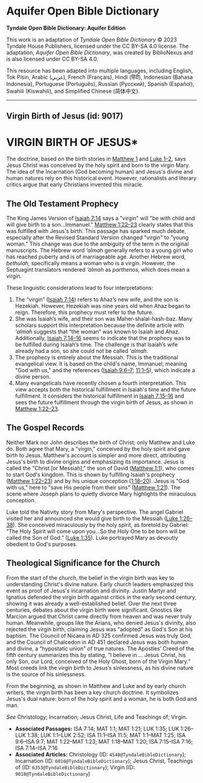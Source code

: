 # Aquifer Open Bible Dictionary

**Tyndale Open Bible Dictionary: Aquifer Edition**

This work is an adaptation of *Tyndale Open Bible Dictionary* © 2023 Tyndale House Publishers, licensed under the CC BY\-SA 4\.0 license. The adaptation, *Aquifer Open Bible Dictionary*, was created by BiblioNexus and is also licensed under CC BY\-SA 4\.0\.

This resource has been adapted into multiple languages, including English, Tok Pisin, Arabic (عربي), French (Français), Hindi (हिंदी), Indonesian (Bahasa Indonesia), Portuguese (Português), Russian (Русский), Spanish (Español), Swahili (Kiswahili), and Simplified Chinese (简体中文).



--------------------------------

## Virgin Birth of Jesus (id: 9017)

VIRGIN BIRTH OF JESUS\*
=======================

The doctrine, based on the birth stories in [Matthew 1](https://ref.ly/Matt1:1-Matt1:25) and [Luke 1–2](https://ref.ly/Luke1:1-Luke2:52), says Jesus Christ was conceived by the holy spirit and born to the virgin Mary. The idea of the Incarnation (God becoming human) and Jesus's divine and human natures rely on this historical event. However, rationalists and literary critics argue that early Christians invented this miracle.

The Old Testament Prophecy
--------------------------

The King James Version of [Isaiah 7:14](https://ref.ly/Isa7:14) says a "virgin" will "be with child and will give birth to a son...Immanuel." [Matthew 1:22–23](https://ref.ly/Matt1:22-Matt1:23) clearly states that this was fulfilled with Jesus's birth. This passage has sparked much debate, especially after the Revised Standard Version changed "virgin" to "young woman." This change was due to the ambiguity of the term in the original manuscripts. The Hebrew word *‘almah* generally refers to a young girl who has reached puberty and is of marriageable age. Another Hebrew word, *bethulah*, specifically means a woman who is a virgin. However, the Septuagint translators rendered *‘almah* as *parthenos*, which does mean a virgin.

These linguistic considerations lead to four interpretations:

1. The “virgin” ([Isaiah 7:14](https://ref.ly/Isa7:14)) refers to Ahaz’s new wife, and the son is Hezekiah. However, Hezekiah was nine years old when Ahaz began to reign. Therefore, this prophecy must refer to the future.
2. She was Isaiah’s wife, and their son was Maher\-shalal\-hash\-baz. Many scholars support this interpretation because the definite article with *‘almah* suggests that “the woman” was known to Isaiah and Ahaz. Additionally, [Isaiah 7:14–16](https://ref.ly/Isa7:14-Isa7:16) seems to indicate that the prophecy was to be fulfilled during Isaiah’s time. The challenge is that Isaiah’s wife already had a son, so she could not be called *‘almah*.
3. The prophecy is entirely about the Messiah. This is the traditional evangelical view. It is based on the child's name, Immanuel, meaning "God with us," and the references ([Isaiah 9:6–7](https://ref.ly/Isa9:6-Isa9:7); [11:1–5](https://ref.ly/Isa11:1-Isa11:5)), which indicate a divine person.
4. Many evangelicals have recently chosen a fourth interpretation. This view accepts both the historical fulfillment in Isaiah's time and the future fulfillment. It considers the historical fulfillment in [Isaiah 7:15–16](https://ref.ly/Isa7:15-Isa7:16) and sees the future fulfillment through the virgin birth of Jesus, as shown in [Matthew 1:22–23](https://ref.ly/Matt1:22-Matt1:23).

The Gospel Records
------------------

Neither Mark nor John describes the birth of Christ; only Matthew and Luke do. Both agree that Mary, a "virgin," conceived by the holy spirit and gave birth to Jesus. Matthew's account is simpler and more direct, attributing Jesus's birth to divine origins and emphasizing its importance. Jesus is called the "Christ \[or Messiah]," the son of David ([Matthew 1:1](https://ref.ly/Matt1:1)), who comes to start God's kingdom. This is shown by fulfilling Isaiah's prophecy ([Matthew 1:22–23](https://ref.ly/Matt1:22-Matt1:23)) and by his unique conception ([1:18–20](https://ref.ly/Matt1:18-Matt1:20)). Jesus is "God with us," here to "save His people from their sins" ([Matthew 1:21](https://ref.ly/Matt1:21)). The scene where Joseph plans to quietly divorce Mary highlights the miraculous conception.

Luke told the Nativity story from Mary's perspective. The angel Gabriel visited her and announced she would give birth to the Messiah ([Luke 1:26–38](https://ref.ly/Luke1:26-Luke1:38)). She conceived miraculously by the holy spirit, as foretold by Gabriel: “The Holy Spirit will come upon you...So the Holy One to be born will be called the Son of God.” ([Luke 1:35](https://ref.ly/Luke1:35)). Luke portrayed Mary as devoutly obedient to God's purposes.

Theological Significance for the Church
---------------------------------------

From the start of the church, the belief in the virgin birth was key to understanding Christ's divine nature. Early church leaders emphasized this event as proof of Jesus's incarnation and divinity. Justin Martyr and Ignatius defended the virgin birth against critics in the early second century, showing it was already a well\-established belief. Over the next three centuries, debates about the virgin birth were significant. Gnostics like Marcion argued that Christ came directly from heaven and was never truly human. Meanwhile, groups like the Arians, who denied Jesus's divinity, also rejected the virgin birth, claiming Jesus was "adopted" as God's Son at his baptism. The Council of Nicaea in AD 325 confirmed Jesus was truly God, and the Council of Chalcedon in AD 451 declared Jesus was both human and divine, a "hypostatic union" of true natures. The Apostles’ Creed of the fifth century summarizes this by stating, “I believe in … Jesus Christ, his only Son, our Lord, conceived of the Holy Ghost, born of the Virgin Mary.” Most creeds link the virgin birth to Jesus’s sinlessness, as his divine nature is the source of his sinlessness.

From the beginning, as shown in Matthew and Luke and by early church writers, the virgin birth has been a key church doctrine. It symbolizes Jesus's dual nature: born of the holy spirit and a woman, he is both God and man. 

*See* Christology; Incarnation; Jesus Christ, Life and Teachings of; Virgin.

* **Associated Passages:** ISA 7:14; MAT 1:1; MAT 1:21; LUK 1:35; LUK 1:26–LUK 1:38; LUK 1:1–LUK 2:52; ISA 11:1–ISA 11:5; MAT 1:1–MAT 1:25; ISA 9:6–ISA 9:7; MAT 1:22–MAT 1:23; MAT 1:18–MAT 1:20; ISA 7:15–ISA 7:16; ISA 7:14–ISA 7:16
* **Associated Articles:** Christology (ID: `4548@TyndaleBibleDictionary`); Incarnation (ID: `6016@TyndaleBibleDictionary`); Jesus Christ, Teachings of (ID: `6353@TyndaleBibleDictionary`); Virgin (ID: `9018@TyndaleBibleDictionary`)


